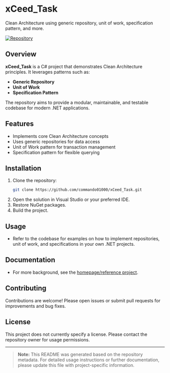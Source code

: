 # xCeed_Task

Clean Architecture using generic repository, unit of work, specification pattern, and more.

[![Repository](https://img.shields.io/badge/repo-xCeed_Task-blue)](https://github.com/commando01000/xCeed_Task)

## Overview

**xCeed_Task** is a C# project that demonstrates Clean Architecture principles. It leverages patterns such as:
- **Generic Repository**
- **Unit of Work**
- **Specification Pattern**

The repository aims to provide a modular, maintainable, and testable codebase for modern .NET applications.

## Features

- Implements core Clean Architecture concepts
- Uses generic repositories for data access
- Unit of Work pattern for transaction management
- Specification pattern for flexible querying

## Installation

1. Clone the repository:
   ```bash
   git clone https://github.com/commando01000/xCeed_Task.git
   ```
2. Open the solution in Visual Studio or your preferred IDE.
3. Restore NuGet packages.
4. Build the project.

## Usage

- Refer to the codebase for examples on how to implement repositories, unit of work, and specifications in your own .NET projects.

## Documentation

- For more background, see the [homepage/reference project](https://github.com/commando01000/Base.Generic.Repository.UoW).

## Contributing

Contributions are welcome! Please open issues or submit pull requests for improvements and bug fixes.

## License

This project does not currently specify a license. Please contact the repository owner for usage permissions.

---

> **Note:** This README was generated based on the repository metadata. For detailed usage instructions or further documentation, please update this file with project-specific information.
